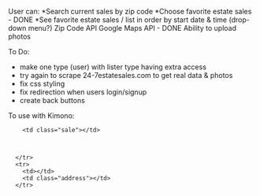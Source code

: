 User can:
  *Search current sales by zip code
  *Choose favorite estate sales - DONE
  *See favorite estate sales / list in order by start date & time (drop-down menu?)
  Zip Code API
  Google Maps API - DONE
  Ability to upload photos

To Do:
 - make one type (user) with lister type having extra access
 - try again to scrape 24-7estatesales.com to get real data & photos
 - fix css styling
 - fix redirection when users login/signup
 - create back buttons








To use with Kimono:

   <tr class="name">
        <td class="dates"></td>

        <td class="sale"></td>



      </tr>
      <tr>
        <td></td>
        <td class="address"></td>
      </tr>









